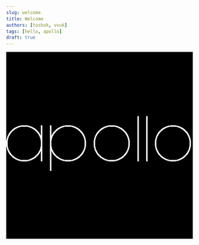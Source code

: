 ```yaml
---
slug: welcome
title: Welcome
authors: [toshok, vvuk]
tags: [hello, apollo]
draft: true
---
```


![Apollo Logo](/img/apollo.png)